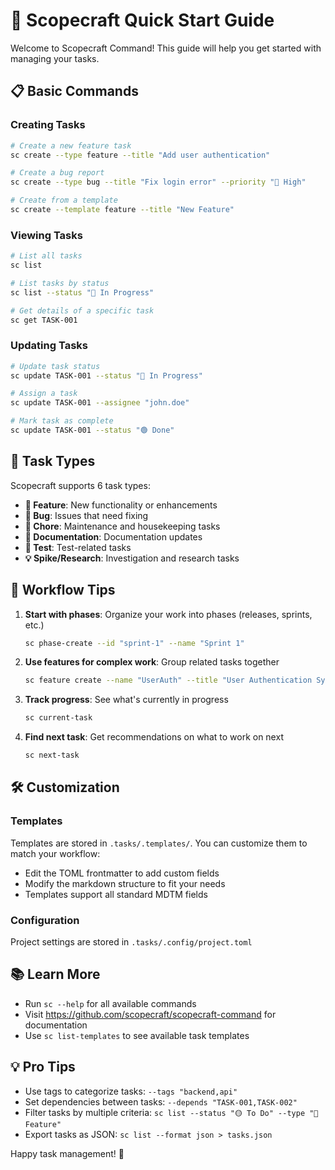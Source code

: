 # 🚀 Scopecraft Quick Start Guide

Welcome to Scopecraft Command! This guide will help you get started with managing your tasks.

## 📋 Basic Commands

### Creating Tasks
```bash
# Create a new feature task
sc create --type feature --title "Add user authentication"

# Create a bug report
sc create --type bug --title "Fix login error" --priority "🔼 High"

# Create from a template
sc create --template feature --title "New Feature"
```

### Viewing Tasks
```bash
# List all tasks
sc list

# List tasks by status
sc list --status "🔵 In Progress"

# Get details of a specific task
sc get TASK-001
```

### Updating Tasks
```bash
# Update task status
sc update TASK-001 --status "🔵 In Progress"

# Assign a task
sc update TASK-001 --assignee "john.doe"

# Mark task as complete
sc update TASK-001 --status "🟢 Done"
```

## 📁 Task Types

Scopecraft supports 6 task types:
- **🌟 Feature**: New functionality or enhancements
- **🐞 Bug**: Issues that need fixing
- **🧹 Chore**: Maintenance and housekeeping tasks
- **📖 Documentation**: Documentation updates
- **🧪 Test**: Test-related tasks
- **💡 Spike/Research**: Investigation and research tasks

## 🎯 Workflow Tips

1. **Start with phases**: Organize your work into phases (releases, sprints, etc.)
   ```bash
   sc phase-create --id "sprint-1" --name "Sprint 1"
   ```

2. **Use features for complex work**: Group related tasks together
   ```bash
   sc feature create --name "UserAuth" --title "User Authentication System" --phase "sprint-1"
   ```

3. **Track progress**: See what's currently in progress
   ```bash
   sc current-task
   ```

4. **Find next task**: Get recommendations on what to work on next
   ```bash
   sc next-task
   ```

## 🛠️ Customization

### Templates
Templates are stored in `.tasks/.templates/`. You can customize them to match your workflow:
- Edit the TOML frontmatter to add custom fields
- Modify the markdown structure to fit your needs
- Templates support all standard MDTM fields

### Configuration
Project settings are stored in `.tasks/.config/project.toml`

## 📚 Learn More

- Run `sc --help` for all available commands
- Visit https://github.com/scopecraft/scopecraft-command for documentation
- Use `sc list-templates` to see available task templates

## 💡 Pro Tips

- Use tags to categorize tasks: `--tags "backend,api"`
- Set dependencies between tasks: `--depends "TASK-001,TASK-002"`
- Filter tasks by multiple criteria: `sc list --status "🟡 To Do" --type "🌟 Feature"`
- Export tasks as JSON: `sc list --format json > tasks.json`

Happy task management! 🎉
